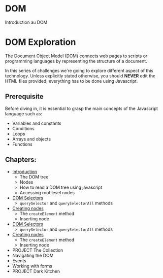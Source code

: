 # DOM
Introduction au DOM
# DOM Exploration

The Document Object Model (DOM) connects web pages to scripts or programming languages by representing the structure of a document.

In this series of challenges we're going to explore different aspect of this technology. Unless explicitly stated otherwise, you should **NEVER** edit the HTML files provided, everything has to be done using Javascript.

## Prerequisite

Before diving in, it is essential to grasp the main concepts of the Javascript language such as:

- Variables and constants
- Conditions
- Loops
- Arrays and objects
- Functions

## Chapters:

- [Introduction](./1.Introduction)
  - The DOM tree
  - Nodes
  - How to read a DOM tree using javascript
  - Accessing root level nodes
- [DOM Selectors](./2.Selectors)
  - `querySelector` and `querySelectorAll` methods
- [Creating nodes](./3.Create)
  - The `createElement` method
  - Inserting node
- [DOM Selectors](./2.Selectors)
  - `querySelector` and `querySelectorAll` methods
- [Creating nodes](./3.Create)
  - The `createElement` method
  - Inserting node
- PROJECT The Collection 
- Navigating the DOM
- Events
- Working with forms
- PROJECT Dark Kitchen

